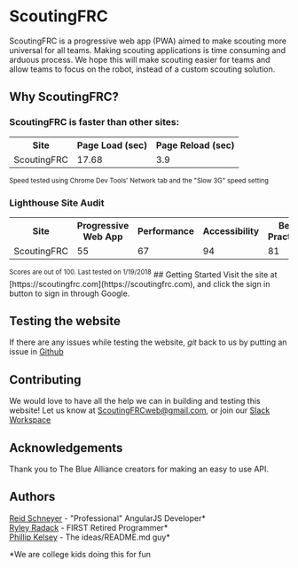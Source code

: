# ScoutingFRC
ScoutingFRC is a progressive web app (PWA) aimed to make scouting more universal for all teams. 
Making scouting applications is time consuming and arduous process. We hope this
will make scouting easier for teams and allow teams to focus on the robot,
instead of a custom scouting solution.

## Why ScoutingFRC?
### ScoutingFRC is faster than other sites:
<table>
  <tr>
    <th>Site</th>
    <th>Page Load (sec)</th>
    <th>Page Reload (sec)</th>
  </tr>
  <tr>
    <td>ScoutingFRC</td>
    <td>17.68</td>
    <td>3.9</td>
  </tr>
</table>

<sup>Speed tested using Chrome Dev Tools' Network tab and the "Slow 3G" speed setting</sup>

### Lighthouse Site Audit
<table>
  <tr>
    <th>Site</th>
    <th>Progressive Web App</th>
    <th>Performance</th>
    <th>Accessibility</th>
    <th>Best Practices</th>
  </tr>
  <tr>
    <td>ScoutingFRC</td>
    <td>55</td>
    <td>67</td>
    <td>94</td>
    <td>81</td>
  </tr>
</table>
<sup>Scores are out of 100. Last tested on 1/19/2018</sup>
## Getting Started
Visit the site at [https://scoutingfrc.com](https://scoutingfrc.com), and click the sign in button to sign in through Google.

## Testing the website
If there are any issues while testing the website, *git* back to us by putting an
issue in [Github](https://github.com/RSchneyer/scoutingfrc/issues)

## Contributing
We would love to have all the help we can in building and testing this website!
Let us know at [ScoutingFRCweb@gmail.com](mailto:ScoutingFRCWeb@gmail.com), or join our [Slack Workspace](https://join.slack.com/t/scoutingfrc/shared_invite/enQtMjk0NjUwNTQyMjkzLTNjY2Q4ZDM1MWI3ZWViMzhmM2FkZTlhOGE1OWE0OGFkZWJmNWQ4NzRlOWE1MGU5YjY5YWYxMzk0NGNjODdjZTg)

## Acknowledgements
Thank you to The Blue Alliance creators for making an easy to use API.

## Authors
[Reid Schneyer](https://www.linkedin.com/in/reid-s-532023121/) - "Professional" AngularJS Developer*  
[Ryley Radack](https://www.linkedin.com/in/ryley-radack-381a2a147/) - FIRST Retired Programmer*  
[Phillip Kelsey](https://www.linkedin.com/in/phillip-kelsey-112a0a147/) - The ideas/README.md guy*

&ast;We are college kids doing this for fun
